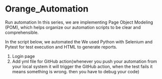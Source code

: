 # Orange_Automation
Run automation
In this series, we are implementing Page Object Modeling (POM), which helps organize our automation scripts to be clear and comprehensible.

In the script below, we automated the 
We used Python with Selenium and Pytest for test execution and HTML to generate reports.
1. Login page
2. Add yml file for GitHub action(whenever you push your automation from your local system it will trigger the GitHub action, when the test fails it means something is wrong. then you have to debug your code)
